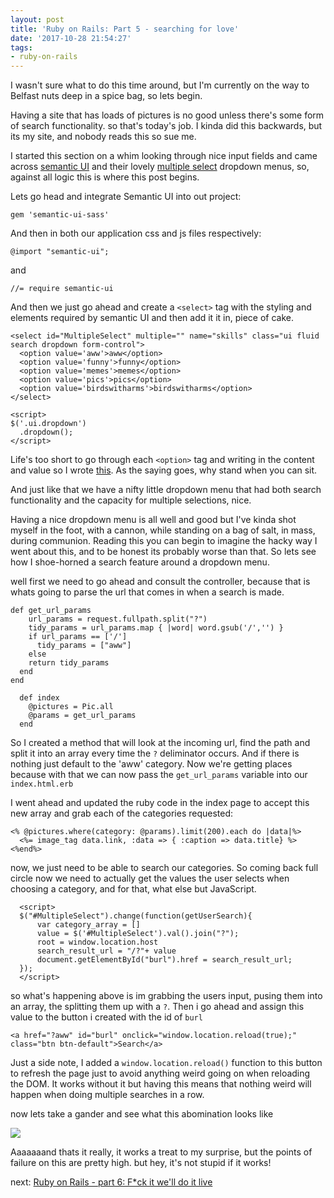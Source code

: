 ```yaml
---
layout: post
title: 'Ruby on Rails: Part 5 - searching for love'
date: '2017-10-28 21:54:27'
tags:
- ruby-on-rails
---
```


I wasn't sure what to do this time around, but I'm currently on the way to Belfast nuts deep in a spice bag, so lets begin.

Having a site that has loads of pictures is no good unless there's some form of search functionality. so that's today's job. I kinda did this backwards, but its my site, and nobody reads this so sue me.

I started this section on a whim looking through nice input fields and came across [semantic UI](https://semantic-ui.com/) and their lovely [multiple select](https://semantic-ui.com/modules/dropdown.html#multiple-search-selection) dropdown menus, so, against all logic this is where this post begins.

Lets go head and integrate Semantic UI into out project:

```
gem 'semantic-ui-sass'
```
And then in both our application css and js files respectively:

```
@import "semantic-ui";
```
and 
```
//= require semantic-ui

```
And then we just go ahead and create a `<select>` tag with the styling and elements required by semantic UI and then add it it in, piece of cake.

```
<select id="MultipleSelect" multiple="" name="skills" class="ui fluid search dropdown form-control">
  <option value='aww'>aww</option>
  <option value='funny'>funny</option>
  <option value='memes'>memes</option>
  <option value='pics'>pics</option>
  <option value='birdswitharms'>birdswitharms</option>
</select>

<script>
$('.ui.dropdown')
  .dropdown();
</script>
```

Life's too short to go through each `<option>` tag and writing in the content and value so I wrote [this](https://gist.github.com/conorbr/a09ba9662a7cd19154ba0da728a38b96). As the saying goes, why stand when you can sit.


And just like that we have a nifty little dropdown menu that had both search functionality and the capacity for multiple selections, nice.

Having a nice dropdown menu is all well and good but I've kinda shot myself in the foot, with a cannon, while standing on a bag of salt, in mass, during communion. Reading this you can begin to imagine the hacky way I went about this, and to be honest its probably worse than that. So lets see how I shoe-horned a search feature around a dropdown menu.

well first we need to go ahead and consult the controller, because that is whats going to parse the url that comes in when a search is made.

```
def get_url_params
    url_params = request.fullpath.split("?")
    tidy_params = url_params.map { |word| word.gsub('/','') }
    if url_params == ['/']
      tidy_params = ["aww"]
    else
    return tidy_params
  end
end

  def index
    @pictures = Pic.all
    @params = get_url_params
  end
```

So I created a method that will look at the incoming url, find the path and split it into an array every time the `?` deliminator occurs. And if there is nothing just default to the 'aww' category. Now we're getting places because with that we can now pass the `get_url_params` variable into our `index.html.erb`

I went ahead and updated the ruby code in the index page to accept this new array and grab each of the categories requested:

```
<% @pictures.where(category: @params).limit(200).each do |data|%>
  <%= image_tag data.link, :data => { :caption => data.title} %>
<%end%>
```

now, we just need to be able to search our categories. So coming back full circle now we need to actually get the values the user selects when choosing a category, and for that, what else but JavaScript.

```
  <script>
  $("#MultipleSelect").change(function(getUserSearch){
      var category_array = []
      value = $('#MultipleSelect').val().join("?");
      root = window.location.host
      search_result_url = "/?"+ value
      document.getElementById("burl").href = search_result_url;
  });
  </script>
```


so what's happening above is im grabbing the users input, pusing them into an array, the splitting them up with a `?`. Then i go ahead and assign this value to the button i created with the id of `burl`

```
<a href="?aww" id="burl" onclick="window.location.reload(true);" class="btn btn-default">Search</a>

```
Just a side note, I added a `window.location.reload()` function to this button to refresh the page just to avoid anything weird going on when reloading the DOM. It works without it but having this means that nothing weird will happen when doing multiple searches in a row.

now lets take a gander and see what this abomination looks like

![](https://s3-eu-west-1.amazonaws.com/breenblogbucket/2017/10/Screen-Shot-2017-10-27-at-09.23.23.png)

Aaaaaaand thats it really, it works a treat to my surprise, but the points of failure on this are pretty high. but hey, it's not stupid if it works!

next: [Ruby on Rails - part 6: F*ck it we'll do it live](http://https://breenblog.herokuapp.com/ruby-on-rails-part-6-f-ck-it-well-do-it-live/)   